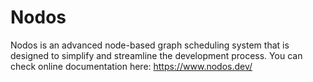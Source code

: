 # Nodos

Nodos is an advanced node-based graph scheduling system that is designed to simplify and streamline the development process.
You can check online documentation here: https://www.nodos.dev/
